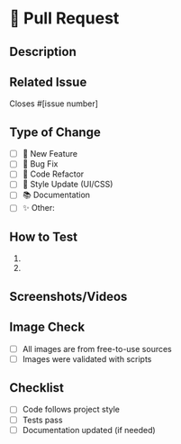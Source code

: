 # 📝 Pull Request

## Description
<!-- Briefly describe what this PR does and why it's needed -->

## Related Issue
Closes #[issue number]

## Type of Change
<!-- Mark the relevant option with an 'x' -->

- [ ] 🌟 New Feature
- [ ] 🐛 Bug Fix
- [ ] 🧰 Code Refactor
- [ ] 🎨 Style Update (UI/CSS)
- [ ] 📚 Documentation
- [ ] ✨ Other: 

## How to Test
1. 
2. 

## Screenshots/Videos
<!-- If applicable -->

## Image Check
- [ ] All images are from free-to-use sources
- [ ] Images were validated with scripts

## Checklist
- [ ] Code follows project style
- [ ] Tests pass
- [ ] Documentation updated (if needed)
